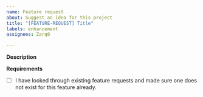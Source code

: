 ```yaml
---
name: Feature request
about: Suggest an idea for this project
title: "[FEATURE-REQUEST] Title"
labels: enhancement
assignees: Zarq0

---
```


**Description**
<!-- A description of the feature you are requesting -->


**Requirements**

- [ ] I have looked through existing feature requests and made sure one does not exist for this feature already.
